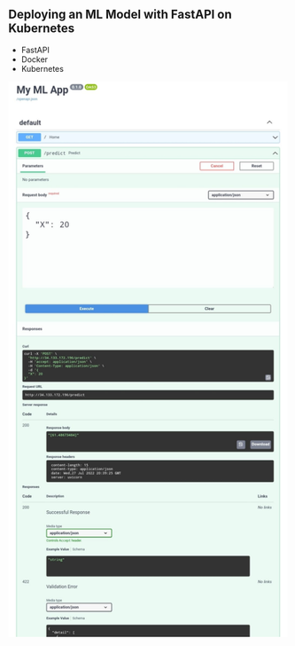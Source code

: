 ## Deploying an ML Model with FastAPI on Kubernetes

- FastAPI
- Docker
- Kubernetes

![](image.png)